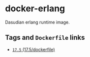 # docker-erlang
Dasudian erlang runtime image.  

## Tags and `Dockerfile` links
- [`17.5` (17.5/dockerfile)](https://github.com/Dasudian/docker-erlang/blob/master/17.5/Dockerfile)  
